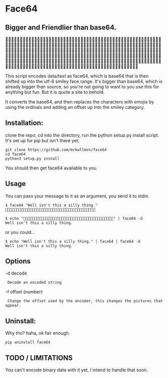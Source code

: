 # Face64

## Bigger and Friendlier than base64.


🦋🥼🦝🦡🥾🥼🦡🦩🦎🦌🦙🦡🥾🥽🦇🦮🦎🦌🥪🦯🦗🥼🥻🥥🦗🥨🥿🦯🥾🥽🦙🦫🦘🦢🦨🦜🦏🦢🥮🦮🥾🥽🦇🦤🦏🦈🥷🦟🦗🥧🥪🦯🦙🥽🥿🥦🦎🥨🦆🦜🦘🥽🥿🦫🦏🥨🥿🦝🦗🦈🥩🦜🦆🦣🦋🥥🥾🥽🦇🦤🦏🦍🥿🦡🥩🦤🥸🦏🦘🦮🥷🥨🦎🦍🦠🦜🦙🥼🥮🦫🥾🥼🥦🥦🦎🥧🦜🦜🦖🦌🥪🦢🦗🥨🥿🦩🦎🦍🦇🦥🦗🥧🥩🦜🦙🥼🥭🦜🦏🥼🦋🦟🦗🥧🦇🦡🥾🥽🦇🦤🦏🦈🥷🦃🦎🦍🦇🦮🦖🦍🦜🦪🥾🥻🦡🦫🦙🦈🥷🦣🦏🦍🦆🦜🦙🦍🦃🦡🦏🥸🥷🥥🦗🦮🥷🦥🦙🥸🥩🦜🦈🦚🦀🥶🦥🦠🦠🦜🦏🥼🥮🦪🥩🦤🥸🦏🦙🥸🥷🦡🦙🦢🦋🦪🥾🥽🦃🦡🦏🦈🥷🥥🦖🥼🦊🦜🦎🥧🥮🦠🦏🦈🥩🦜🦆🦌🦭🦨🥾🥺🦠🦜🦘🥧🦋🦡🥾🥼🦡🦯🥾🥼🥿🦨🦗🥧🥪🦠🦏🦈🦬🦜🦎🦣🥿🥦🦗🦢🦋🥥🦙🥼🦊🦨🥾🥽🥿🦡🦏🥸🥦🦤🦏🦌🥻🦠🦁🦞🥷🥾🦏🦍🦠🦨🥾🥽🦡🦫🦙🦈🥷🥦🦖🦄🦀🥶🦥🦞🥷🥨🦎🦌🥪🥥🥾🥼🥺🦜🦏🥽🥿🦥🦗🦢🦨🥤


This script encodes data/text as face64, which is base64 that is then shifted up into the utf-8 smiley face range.
It's bigger than base64, which is already bigger than source, so you're not going to want to you use this for anything but fun.
But it is quote a site to behold.

It converts the base64, and then replaces the characters with emojis by using the ordinals and adding an offset up into the smiley category.

## Installation:
clone the repo, cd into the directory, run the python setup.py install script. It's set up for pip but isn't there yet, 

```shell
git clone https://github.com/mrkwllmsn/face64
cd face64
python3 setup.py install
```

You should then get face64 available to you.

## Usage
You can pass your message to it as an argument, you send it to stdin.

```shell
$ face64 "Well isn't this a silly thing."
🦋🥧🦋🦨🦗🥸🥷🦥🦘🥧🥩🦣🦙🥸🥷🥥🦖🥼🦡🦯🥾🥼🥺🦜🦘🥧🦡🦨🦗🥽🦠🦜🦙🥼🦝🦥🦗🦢🦘🦪
```

```shell
$ echo "🦋🥧🦋🦨🦗🥸🥷🦥🦘🥧🥩🦣🦙🥸🥷🥥🦖🥼🦡🦯🥾🥼🥺🦜🦘🥧🦡🦨🦗🥽🦠🦜🦙🥼🦝🦥🦗🦢🦘🦪" | face64 -d
Well isn't this a silly thing.
```

or you could...
```shell
$ echo "Well isn't this a silly thing." | face64 | face64 -d
Well isn't this a silly thing.
```

## Options

 -d decode

     Decode an encoded string

-f offset <optional> (number)

     Change the offset used by the encoder, this changes the pictures that appear.


## Uninstall:
 Why tho? haha, ok fair enough.

```shell
pip uninstall face64
```

## TODO / LIMITATIONS
 You can't encode binary data with it yet, I intend to handle that soon. 
